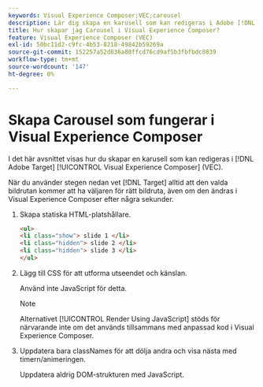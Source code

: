 ```yaml
---
keywords: Visual Experience Composer;VEC;carousel
description: Lär dig skapa en karusell som kan redigeras i Adobe [!DNL Target] Visual Experience Composer (VEC).
title: Hur skapar jag Carousel i Visual Experience Composer?
feature: Visual Experience Composer (VEC)
exl-id: 50bc11d2-c9fc-4b53-8218-49842b59269a
source-git-commit: 152257a52d836a88ffcd76cd9af5b3fbfbdc0839
workflow-type: tm+mt
source-wordcount: '147'
ht-degree: 0%

---
```


# Skapa Carousel som fungerar i Visual Experience Composer

I det här avsnittet visas hur du skapar en karusell som kan redigeras i [!DNL Adobe Target] [!UICONTROL Visual Experience Composer] (VEC).

När du använder stegen nedan vet [!DNL Target] alltid att den valda bildrutan kommer att ha väljaren för rätt bildruta, även om den ändras i Visual Experience Composer efter några sekunder.

1. Skapa statiska HTML-platshållare.

   ```html
   <ul>
   <li class="show"> slide 1 </li>
   <li class="hidden"> slide 2 </li>
   <li class="hidden"> slide 3 </li>
   </ul>
   ```

1. Lägg till CSS för att utforma utseendet och känslan.

   Använd inte JavaScript för detta.

   >[!NOTE]
   >
   >Alternativet [!UICONTROL Render Using JavaScript] stöds för närvarande inte om det används tillsammans med anpassad kod i Visual Experience Composer.

1. Uppdatera bara classNames för att dölja andra och visa nästa med timern/animeringen.

   Uppdatera aldrig DOM-strukturen med JavaScript.
